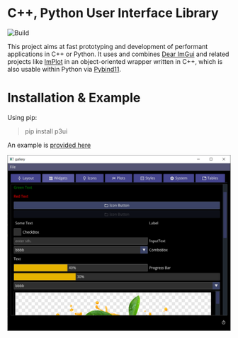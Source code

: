 # C++, Python User Interface Library
![Build](https://github.com/0lru/p3ui/workflows/Build/badge.svg)

This project aims at fast prototyping and development of performant applications in C++ or Python. It uses and combines [Dear ImGui](https://github.com/ocornut/imgui) and related projects like [ImPlot](https://github.com/epezent/implot) in an object-oriented wrapper written in C++, which is also usable within Python via [Pybind11](https://github.com/pybind/pybind11).

#  Installation & Example

Using pip:

> pip install p3ui

An example is [provided here](python/gallery)

![widgets](https://github.com/0lru/p3ui/blob/main/doc/widgets.png)
